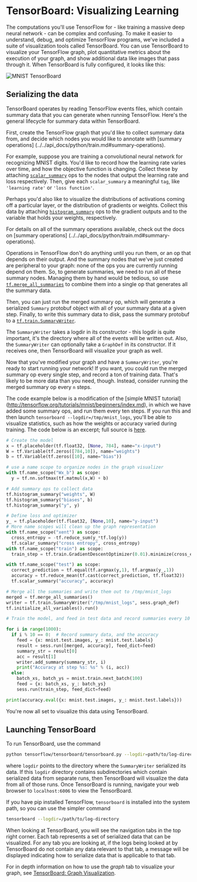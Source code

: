 # TensorBoard: Visualizing Learning

The computations you'll use TensorFlow for - like training a massive
deep neural network - can be complex and confusing. To make it easier to
understand, debug, and optimize TensorFlow programs, we've included a suite of
visualization tools called TensorBoard. You can use TensorBoard to visualize
your TensorFlow graph, plot quantitative metrics about the execution of your
graph, and show additional data like images that pass through it. When
TensorBoard is fully configured, it looks like this:

![MNIST TensorBoard](../../images/mnist_tensorboard.png "MNIST TensorBoard")


## Serializing the data

TensorBoard operates by reading TensorFlow events files, which contain summary
data that you can generate when running TensorFlow. Here's the general
lifecycle for summary data within TensorBoard.

First, create the TensorFlow graph that you'd like to collect summary
data from, and decide which nodes you would like to annotate with
[summary operations]
(../../api_docs/python/train.md#summary-operations).

For example, suppose you are training a convolutional neural network for
recognizing MNIST digits. You'd like to record how the learning rate
varies over time, and how the objective function is changing. Collect these by
attaching [`scalar_summary`](../../api_docs/python/train.md#scalar_summary) ops
to the nodes that output the learning rate and loss respectively. Then, give
each `scalar_summary` a meaningful `tag`, like `'learning rate'` or `'loss
function'`.

Perhaps you'd also like to visualize the distributions of activations coming
off a particular layer, or the distribution of gradients or weights. Collect
this data by attaching
[`histogram_summary`](../../api_docs/python/train.md#histogram_summary) ops to
the gradient outputs and to the variable that holds your weights, respectively.

For details on all of the summary operations available, check out the docs on
[summary operations]
(../../api_docs/python/train.md#summary-operations).

Operations in TensorFlow don't do anything until you run them, or an op that
depends on their output. And the summary nodes that we've just created are
peripheral to your graph: none of the ops you are currently running depend on
them. So, to generate summaries, we need to run all of these summary nodes.
Managing them by hand would be tedious, so use
[`tf.merge_all_summaries`](../../api_docs/python/train.md#merge_all_summaries)
to combine them into a single op that generates all the summary data.

Then, you can just run the merged summary op, which will generate a serialized
`Summary` protobuf object with all of your summary data at a given step.
Finally, to write this summary data to disk, pass the summary protobuf to a
[`tf.train.SummaryWriter`](../../api_docs/python/train.md#SummaryWriter).

The `SummaryWriter` takes a logdir in its constructor - this logdir is quite
important, it's the directory where all of the events will be written out.
Also, the `SummaryWriter` can optionally take a `GraphDef` in its constructor.
If it receives one, then TensorBoard will visualize your graph as well.

Now that you've modified your graph and have a `SummaryWriter`, you're ready to
start running your network! If you want, you could run the merged summary op
every single step, and record a ton of training data. That's likely to be more
data than you need, though. Instead, consider running the merged summary op
every `n` steps.

The code example below is a modification of the [simple MNIST tutorial]
(http://tensorflow.org/tutorials/mnist/beginners/index.md), in which we have
added some summary ops, and run them every ten steps. If you run this and then
launch `tensorboard --logdir=/tmp/mnist_logs`, you'll be able to visualize
statistics, such as how the weights or accuracy varied during training.
The code below is an excerpt; full source is [here](https://www.tensorflow.org/code/tensorflow/examples/tutorials/mnist/mnist_with_summaries.py).

```python
# Create the model
x = tf.placeholder(tf.float32, [None, 784], name="x-input")
W = tf.Variable(tf.zeros([784,10]), name="weights")
b = tf.Variable(tf.zeros([10], name="bias"))

# use a name scope to organize nodes in the graph visualizer
with tf.name_scope("Wx_b") as scope:
  y = tf.nn.softmax(tf.matmul(x,W) + b)

# Add summary ops to collect data
tf.histogram_summary("weights", W)
tf.histogram_summary("biases", b)
tf.histogram_summary("y", y)

# Define loss and optimizer
y_ = tf.placeholder(tf.float32, [None,10], name="y-input")
# More name scopes will clean up the graph representation
with tf.name_scope("xent") as scope:
  cross_entropy = -tf.reduce_sum(y_*tf.log(y))
  tf.scalar_summary("cross entropy", cross_entropy)
with tf.name_scope("train") as scope:
  train_step = tf.train.GradientDescentOptimizer(0.01).minimize(cross_entropy)

with tf.name_scope("test") as scope:
  correct_prediction = tf.equal(tf.argmax(y,1), tf.argmax(y_,1))
  accuracy = tf.reduce_mean(tf.cast(correct_prediction, tf.float32))
  tf.scalar_summary("accuracy", accuracy)

# Merge all the summaries and write them out to /tmp/mnist_logs
merged = tf.merge_all_summaries()
writer = tf.train.SummaryWriter("/tmp/mnist_logs", sess.graph_def)
tf.initialize_all_variables().run()

# Train the model, and feed in test data and record summaries every 10 steps

for i in range(1000):
  if i % 10 == 0:  # Record summary data, and the accuracy
    feed = {x: mnist.test.images, y_: mnist.test.labels}
    result = sess.run([merged, accuracy], feed_dict=feed)
    summary_str = result[0]
    acc = result[1]
    writer.add_summary(summary_str, i)
    print("Accuracy at step %s: %s" % (i, acc))
  else:
    batch_xs, batch_ys = mnist.train.next_batch(100)
    feed = {x: batch_xs, y_: batch_ys}
    sess.run(train_step, feed_dict=feed)

print(accuracy.eval({x: mnist.test.images, y_: mnist.test.labels}))

```

You're now all set to visualize this data using TensorBoard.


## Launching TensorBoard

To run TensorBoard, use the command

```bash
python tensorflow/tensorboard/tensorboard.py --logdir=path/to/log-directory
```

where `logdir` points to the directory where the `SummaryWriter` serialized its
data.  If this `logdir` directory contains subdirectories which contain
serialized data from separate runs, then TensorBoard will visualize the data
from all of those runs. Once TensorBoard is running, navigate your web browser
to `localhost:6006` to view the TensorBoard.

If you have pip installed TensorFlow, `tensorboard` is installed into
the system path, so you can use the simpler command

```bash
tensorboard --logdir=/path/to/log-directory
```

When looking at TensorBoard, you will see the navigation tabs in the top right
corner. Each tab represents a set of serialized data that can be visualized.
For any tab you are looking at, if the logs being looked at by TensorBoard do
not contain any data relevant to that tab, a message will be displayed
indicating how to serialize data that is applicable to that tab.

For in depth information on how to use the *graph* tab to visualize your graph,
see [TensorBoard: Graph Visualization](../../how_tos/graph_viz/index.md).
